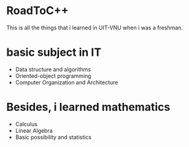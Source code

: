 # RoadToC++
This is all the things that i learned in UIT-VNU when i was a freshman.

# basic subject in IT
+ Data structure and algorithms
+ Oriented-object programming
+ Computer Organization and Architecture

# Besides, i learned mathematics
+ Calculus
+ Linear Algebra
+ Basic possibility and statistics
